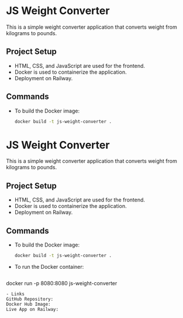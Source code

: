# JS Weight Converter

This is a simple weight converter application that converts weight from kilograms to pounds.

## Project Setup

- HTML, CSS, and JavaScript are used for the frontend.
- Docker is used to containerize the application.
- Deployment on Railway.

## Commands

- To build the Docker image:
  ```bash
  docker build -t js-weight-converter .
# JS Weight Converter

This is a simple weight converter application that converts weight from kilograms to pounds.

## Project Setup

- HTML, CSS, and JavaScript are used for the frontend.
- Docker is used to containerize the application.
- Deployment on Railway.

## Commands

- To build the Docker image:
  ```bash
  docker build -t js-weight-converter .
  ```
- To run the Docker container:
  ```bash
docker run -p 8080:8080 js-weight-converter
  ```
- Links
GitHub Repository: 
Docker Hub Image: 
Live App on Railway: 